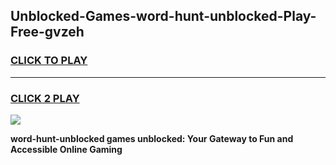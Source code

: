 
## Unblocked-Games-word-hunt-unblocked-Play-Free-gvzeh
<h3>
<a href="https://premium76.site?title=word-hunt-unblocked&ref=12A">CLICK TO PLAY</a></h3>
<hr>

<h3>
<a href="https://premium76.site?title=word-hunt-unblocked&ref=12A">CLICK 2 PLAY</a>
  
</h3>

<a href="https://premium76.site?title=word-hunt-unblocked&ref=12A"><img src="https://clearcache.store/games.png"></a>


**word-hunt-unblocked games unblocked: Your Gateway to Fun and Accessible Online Gaming**
